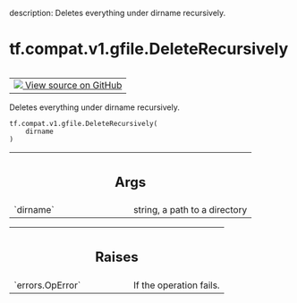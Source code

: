 description: Deletes everything under dirname recursively.

<div itemscope itemtype="http://developers.google.com/ReferenceObject">
<meta itemprop="name" content="tf.compat.v1.gfile.DeleteRecursively" />
<meta itemprop="path" content="Stable" />
</div>

# tf.compat.v1.gfile.DeleteRecursively

<!-- Insert buttons and diff -->

<table class="tfo-notebook-buttons tfo-api nocontent" align="left">
<td>
  <a target="_blank" href="https://github.com/tensorflow/tensorflow/blob/r2.4/tensorflow/python/lib/io/file_io.py#L579-L589">
    <img src="https://www.tensorflow.org/images/GitHub-Mark-32px.png" />
    View source on GitHub
  </a>
</td>
</table>



Deletes everything under dirname recursively.

<pre class="devsite-click-to-copy prettyprint lang-py tfo-signature-link">
<code>tf.compat.v1.gfile.DeleteRecursively(
    dirname
)
</code></pre>



<!-- Placeholder for "Used in" -->


<!-- Tabular view -->
 <table class="responsive fixed orange">
<colgroup><col width="214px"><col></colgroup>
<tr><th colspan="2"><h2 class="add-link">Args</h2></th></tr>

<tr>
<td>
`dirname`
</td>
<td>
string, a path to a directory
</td>
</tr>
</table>



<!-- Tabular view -->
 <table class="responsive fixed orange">
<colgroup><col width="214px"><col></colgroup>
<tr><th colspan="2"><h2 class="add-link">Raises</h2></th></tr>

<tr>
<td>
`errors.OpError`
</td>
<td>
If the operation fails.
</td>
</tr>
</table>

